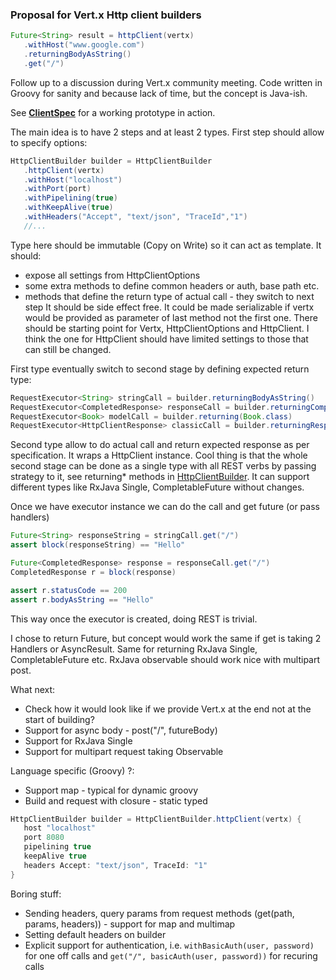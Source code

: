 ### Proposal for Vert.x Http client builders 

```Java
Future<String> result = httpClient(vertx)
   .withHost("www.google.com")
   .returningBodyAsString()
   .get("/")
```

Follow up to a discussion during Vert.x community meeting. Code written in Groovy for sanity and because lack of time, but the concept is Java-ish.

See **[ClientSpec](src/test/groovy/org/client/poc/ClientSpec.groovy)** for a working prototype in action.

The main idea is to have 2 steps and at least 2 types. First step should allow to specify options:

```Java
HttpClientBuilder builder = HttpClientBuilder
   .httpClient(vertx)
   .withHost("localhost")
   .withPort(port)
   .withPipelining(true)
   .withKeepAlive(true)
   .withHeaders("Accept", "text/json", "TraceId","1")
   //...
```

Type here should be immutable (Copy on Write) so it can act as template. It should:
- expose all settings from HttpClientOptions
- some extra methods to define common headers or auth, base path etc.
- methods that define the return type of actual call - they switch to next step
It should be side effect free. It could be made serializable if vertx would be provided
as parameter of last method not the first one.
There should be starting point for Vertx, HttpClientOptions and HttpClient. 
I think the one for HttpClient should have limited settings to those that can still be changed.

First type eventually switch to second stage by defining expected return type:

```Java
RequestExecutor<String> stringCall = builder.returningBodyAsString()
RequestExecutor<CompletedResponse> responseCall = builder.returningCompletedResponse()
RequestExecutor<Book> modelCall = builder.returning(Book.class)
RequestExecutor<HttpClientResponse> classicCall = builder.returningResponse()
```

Second type allow to do actual call and return expected response as per specification. It wraps a HttpClient instance.
Cool thing is that the whole second stage can be done as a single type with all REST verbs by passing strategy to it, see returning\* methods in [HttpClientBuilder](src/main/groovy/org/client/poc/HttpClientBuilder.groovy). It can support different types like RxJava Single, CompletableFuture without changes. 

Once we have executor instance we can do the call and get future (or pass handlers)

```Java
Future<String> responseString = stringCall.get("/")
assert block(responseString) == "Hello"

Future<CompletedResponse> response = responseCall.get("/")
CompletedResponse r = block(response)

assert r.statusCode == 200
assert r.bodyAsString == "Hello"
```

This way once the executor is created, doing REST is trivial. 

I chose to return Future, but concept would work the same if get is taking 2 Handlers or AsyncResult.
Same for returning RxJava Single, CompletableFuture etc. RxJava observable should work nice with multipart post.

What next:
- Check how it would look like if we provide Vert.x at the end not at the start of building?
- Support for async body - post("/", futureBody)
- Support for RxJava Single
- Support for multipart request taking Observable

Language specific (Groovy) ?:
- Support map - typical for dynamic groovy
- Build and request with closure - static typed

```Groovy
HttpClientBuilder builder = HttpClientBuilder.httpClient(vertx) {
   host "localhost"
   port 8080
   pipelining true
   keepAlive true
   headers Accept: "text/json", TraceId: "1"
}
```   
   
Boring stuff:
- Sending headers, query params from request methods (get(path, params, headers)) - support for map and multimap
- Setting default headers on builder
- Explicit support for authentication, i.e. `withBasicAuth(user, password)` for one off calls and `get("/", basicAuth(user, password))` for recuring calls
